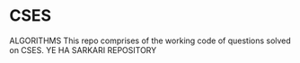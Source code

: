 # CSES
ALGORITHMS
This repo comprises of the working code of questions solved on CSES.
YE HA SARKARI REPOSITORY
